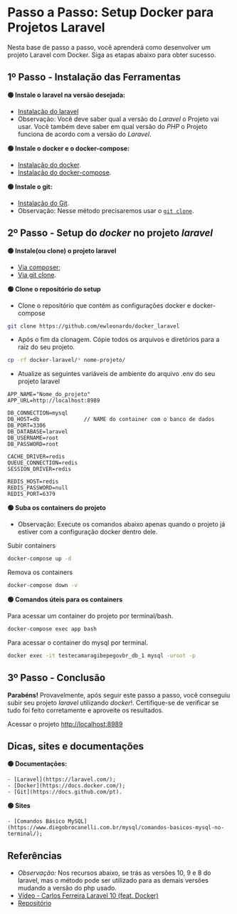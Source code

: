 # Passo a Passo: Setup Docker para Projetos Laravel

Nesta base de passo a passo, você aprenderá como desenvolver um projeto Laravel com Docker. Siga as etapas abaixo para obter sucesso.

## 1º Passo - Instalação das Ferramentas

**🟢 Instale o laravel na versão desejada:**

-   [Instalação do laravel](https://laravel.com/docs/master#your-first-laravel-project)
-   Observação: Você deve saber qual a versão do _Laravel_ o Projeto vai usar. Você também deve saber em qual versão do _PHP_ o Projeto funciona de acordo com a versão do _Laravel_.

**🟢 Instale o docker e o docker-compose:**

-   [Instalação do docker](https://docs.docker.com/get-docker/).
-   [Instalação do docker-compose](https://docs.docker.com/compose/install/).

**🟢 Instale o git:**

-   [Instalação do Git](https://github.com/git-guides/install-git).
-   Observação: Nesse método precisaremos usar o [`git clone`](https://docs.github.com/pt/repositories/creating-and-managing-repositories/cloning-a-repository).

## 2º Passo - Setup do _docker_ no projeto _laravel_

**🟢 Instale(ou clone) o projeto laravel**

-   [Via composer](https://www.diegobrocanelli.com.br/mysql/comandos-basicos-mysql-no-terminal/);
-   [Via git clone](https://github.com/laravel/laravel).

**🟢 Clone o repositório do setup**

-   Clone o repositório que contém as configurações docker e docker-compose

```sh
git clone https://github.com/ewleonardo/docker_laravel
```

-   Após o fim da clonagem. Cópie todos os arquivos e diretórios para a raiz do seu projeto.

```sh
cp -rf docker-laravel/* nome-projeto/
```

-   Atualize as seguintes variáveis de ambiente do arquivo .env do seu projeto laravel

```dosini
APP_NAME="Nome_do_projeto"
APP_URL=http://localhost:8989

DB_CONNECTION=mysql
DB_HOST=db              // NAME do container com o banco de dados
DB_PORT=3306
DB_DATABASE=laravel
DB_USERNAME=root
DB_PASSWORD=root

CACHE_DRIVER=redis
QUEUE_CONNECTION=redis
SESSION_DRIVER=redis

REDIS_HOST=redis
REDIS_PASSWORD=null
REDIS_PORT=6379
```

**🟢 Suba os containers do projeto**

-   Observação: Execute os comandos abaixo apenas quando o projeto já estiver com a configuração docker dentro dele.

Subir containers

```sh
docker-compose up -d
```

Remova os containers

```sh
docker-compose down -v
```

**🟢 Comandos úteis para os containers**

Para acessar um container do projeto por terminal/bash.

```sh
docker-compose exec app bash
```

Para acessar o container do mysql por terminal.

```sh
docker exec -it testecamaragibepegovbr_db_1 mysql -uroot -p
```

## 3º Passo - Conclusão

**Parabéns!**
Provavelmente, após seguir este passo a passo, você conseguiu subir seu projeto _laravel_ utilizando _docker_!. Certifique-se de verificar se tudo foi feito corretamente e aproveite os resultados.

Acessar o projeto
[http://localhost:8989](http://localhost:8989)

## Dicas, sites e documentações

**🟢 Documentações:**

    - [Laravel](https://laravel.com/);
    - [Docker](https://docs.docker.com/);
    - [Git](https://docs.github.com/pt).

**🟢 Sites**

    - [Comandos Básico MySQL](https://www.diegobrocanelli.com.br/mysql/comandos-basicos-mysql-no-terminal/);

## Referências

-   _Observação:_ Nos recursos abaixo, se trás as versões 10, 9 e 8 do laravel, mas o método pode ser utilizado para as demais versões mudando a versão do php usado.
-   [Vídeo - Carlos Ferreira Laravel 10 (feat. Docker)](https://www.youtube.com/watch?v=oz9K3jtFUvI)
-   [Repositório](https://github.com/especializati/setup-docker-laravel.git)
